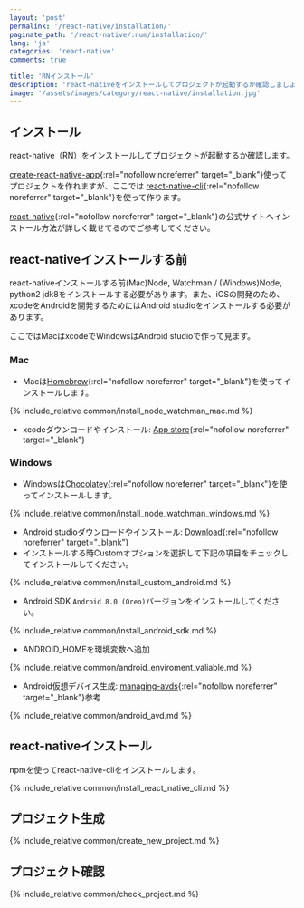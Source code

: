 ```yaml
---
layout: 'post'
permalink: '/react-native/installation/'
paginate_path: '/react-native/:num/installation/'
lang: 'ja'
categories: 'react-native'
comments: true

title: 'RNインストール'
description: 'react-nativeをインストールしてプロジェクトが起動するか確認しましょう。'
image: '/assets/images/category/react-native/installation.jpg'
---
```



## インストール
react-native（RN）をインストールしてプロジェクトが起動するか確認します。

[create-react-native-app](https://github.com/react-community/create-react-native-app){:rel="nofollow noreferrer" target="_blank"}使ってプロジェクトを作れますが、ここでは [react-native-cli](https://github.com/facebook/react-native#readme){:rel="nofollow noreferrer" target="_blank"}を使って作ります。

[react-native](https://facebook.github.io/react-native/docs/getting-started){:rel="nofollow noreferrer" target="_blank"}の公式サイトへインストール方法が詳しく載せてるのでご参考してください。

## react-nativeインストールする前
react-nativeインストールする前(Mac)Node, Watchman / (Windows)Node, python2 jdk8をインストールする必要があります。また、iOSの開発のため、xcodeをAndroidを開発するためにはAndroid studioをインストールする必要があります。

ここではMacはxcodeでWindowsはAndroid studioで作って見ます。

### Mac
- Macは[Homebrew](https://brew.sh/){:rel="nofollow noreferrer" target="_blank"}を使ってインストールします。

{% include_relative common/install_node_watchman_mac.md %}

- xcodeダウンロードやインストール: [App store](https://itunes.apple.com/us/app/xcode/id497799835?mt=12){:rel="nofollow noreferrer" target="_blank"}

### Windows
- Windowsは[Chocolatey](https://chocolatey.org/){:rel="nofollow noreferrer" target="_blank"}を使ってインストールします。

{% include_relative common/install_node_watchman_windows.md %}

- Android studioダウンロードやインストール: [Download](https://developer.android.com/studio/){:rel="nofollow noreferrer" target="_blank"}
- インストールする時Customオプションを選択して下記の項目をチェックしてインストールしてください。

{% include_relative common/install_custom_android.md %}

- Android SDK ```Android 8.0 (Oreo)```バージョンをインストールしてください。

{% include_relative common/install_android_sdk.md %}

- ANDROID_HOMEを環境変数へ追加

{% include_relative common/android_enviroment_valiable.md %}

- Android仮想デバイス生成: [managing-avds](https://developer.android.com/studio/run/managing-avds){:rel="nofollow noreferrer" target="_blank"}参考

{% include_relative common/android_avd.md %}

## react-nativeインストール
npmを使ってreact-native-cliをインストールします。

{% include_relative common/install_react_native_cli.md %}

## プロジェクト生成

{% include_relative common/create_new_project.md %}

## プロジェクト確認

{% include_relative common/check_project.md %}
